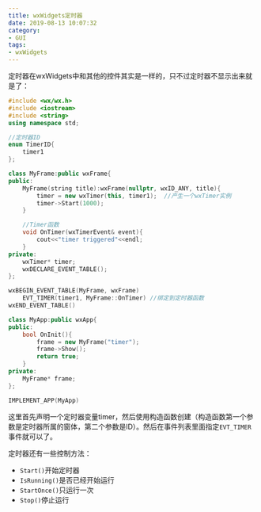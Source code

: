 ```yaml
---
title: wxWidgets定时器
date: 2019-08-13 10:07:32
category:
- GUI
tags:
- wxWidgets
---
```


定时器在wxWidgets中和其他的控件其实是一样的，只不过定时器不显示出来就是了：
<!--more-->

```c++
#include <wx/wx.h>
#include <iostream>
#include <string>
using namespace std;

//定时器ID
enum TimerID{
    timer1
};

class MyFrame:public wxFrame{
public:
    MyFrame(string title):wxFrame(nullptr, wxID_ANY, title){
        timer = new wxTimer(this, timer1);  //产生一个wxTimer实例
        timer->Start(1000);
    }

    //Timer函数
    void OnTimer(wxTimerEvent& event){
        cout<<"timer triggered"<<endl;
    }
private:
    wxTimer* timer;
    wxDECLARE_EVENT_TABLE();
};

wxBEGIN_EVENT_TABLE(MyFrame, wxFrame)
    EVT_TIMER(timer1, MyFrame::OnTimer) //绑定到定时器函数
wxEND_EVENT_TABLE()

class MyApp:public wxApp{
public:
    bool OnInit(){
        frame = new MyFrame("timer");
        frame->Show();   
        return true;
    }
private:
    MyFrame* frame;
};

IMPLEMENT_APP(MyApp)
```

这里首先声明一个定时器变量timer，然后使用构造函数创建（构造函数第一个参数是定时器所属的窗体，第二个参数是ID）。然后在事件列表里面指定`EVT_TIMER`事件就可以了。



定时器还有一些控制方法：

* `Start()`开始定时器
* `IsRunning()`是否已经开始运行
* `StartOnce()`只运行一次
* `Stop()`停止运行